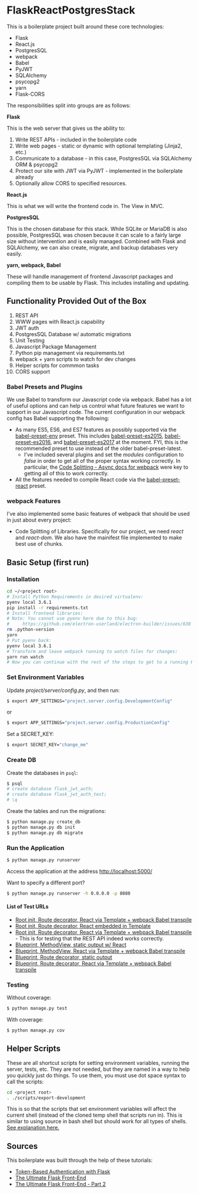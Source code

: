 # FlaskReactPostgresStack

This is a boilerplate project built around these core technologies:

* Flask
* React.js
* PostgresSQL
* webpack
* Babel
* PyJWT
* SQLAlchemy
* psycopg2
* yarn
* Flask-CORS

The responsibilities split into groups are as follows:

**Flask**

This is the web server that gives us the ability to:

1. Write REST APIs - included in the boilerplate code
2. Write web pages - static or dynamic with optional templating (Jinja2, etc.)
3. Communicate to a database - in this case, PostgresSQL via SQLAlchemy ORM & psycopg2
4. Protect our site with JWT via PyJWT - implemented in the boilerplate already
5. Optionally allow CORS to specified resources.

**React.js**

This is what we will write the frontend code in. The View in MVC.

**PostgresSQL**

This is the chosen database for this stack. While SQLite or MariaDB is also possible, PostgresSQL was chosen because it can scale to a fairly large size without intervention and is easily managed. Combined with Flask and SQLAlchemy, we can also create, migrate, and backup databases very easily.

**yarn, webpack, Babel**

These will handle management of frontend Javascript packages and compiling them to be usable by Flask. This includes installing and updating.

## Functionality Provided Out of the Box

1. REST API
2. WWW pages with React.js capability
3. JWT auth
4. PostgresSQL Database w/ automatic migrations
5. Unit Testing
6. Javascript Package Management
7. Python pip management via requirements.txt
8. webpack + yarn scripts to watch for dev changes
9. Helper scripts for commmon tasks
10. CORS support

### Babel Presets and Plugins

We use Babel to transform our Javascript code via webpack. Babel has a lot of useful options and can help us control what future features we want to support in our Javascript code. The current configuration in our webpack config has Babel supporting the following:

* As many ES5, ES6, and ES7 features as possibly supported via the [babel-preset-env](https://babeljs.io/docs/plugins/preset-env/) preset. This includes [babel-preset-es2015](https://babeljs.io/docs/plugins/preset-es2015/), [babel-preset-es2016](https://babeljs.io/docs/plugins/preset-es2016/), and [babel-preset-es2017](https://babeljs.io/docs/plugins/preset-es2017/) at the moment. FYI, this is the recommended preset to use instead of the older babel-preset-latest.
    * I've included several plugins and set the _modules_ configuration to _false_ in order to get all of the proper syntax working correctly. In particular, the [Code Splitting - Async docs for webpack](https://webpack.js.org/guides/code-splitting-async/) were key to getting all of this to work correctly.
* All the features needed to compile React code via the [babel-preset-react](https://babeljs.io/docs/plugins/preset-react/) preset.

### webpack Features

I've also implemented some basic features of webpack that should be used in just about every project:

* Code Splitting of Libraries. Specifically for our project, we need _react_ and _react-dom_. We also have the mainifest file implemented to make best use of chunks.

## Basic Setup (first run)

### Installation

```sh
cd ~/<project root>
# Install Python Requirements in desired virtualenv:
pyenv local 3.6.1
pip install -r requirements.txt
# Install frontend libraries:
# Note: You cannot use pyenv here due to this bug:
#     https://github.com/electron-userland/electron-builder/issues/638
rm .python-version
yarn
# Put pyenv back:
pyenv local 3.6.1
# Transform and leave webpack running to watch files for changes:
yarn run watch
# Now you can continue with the rest of the steps to get to a running Flask server.
```

### Set Environment Variables

Update *project/server/config.py*, and then run:

```sh
$ export APP_SETTINGS="project.server.config.DevelopmentConfig"
```

or

```sh
$ export APP_SETTINGS="project.server.config.ProductionConfig"
```

Set a SECRET_KEY:

```sh
$ export SECRET_KEY="change_me"
```

### Create DB

Create the databases in `psql`:

```sh
$ psql
# create database flask_jwt_auth;
# create database flask_jwt_auth_test;
# \q
```

Create the tables and run the migrations:

```sh
$ python manage.py create_db
$ python manage.py db init
$ python manage.py db migrate
```

### Run the Application

```sh
$ python manage.py runserver
```

Access the application at the address [http://localhost:5000/](http://localhost:5000/)

Want to specify a different port?

```sh
$ python manage.py runserver -h 0.0.0.0 -p 8080
```

#### List of Test URLs

* [Root init, Route decorator, React via Template + webpack Babel transpile](http://localhost:5000/index)
* [Root init, Route decorator, React embedded in Template](http://localhost:5000/hello)
* [Root init, Route decorator, React via Template + webpack Babel transpile](http://localhost:5000/api) - This is for testing that the REST API indeed works correctly.
* [Blueprint, MethodView, static output w/ React](http://localhost:5000/methodview/static)
* [Blueprint, MethodView, React via Template + webpack Babel transpile](http://localhost:5000/methodview/template)
* [Blueprint, Route decorator, static output](http://localhost:5000/route)
* [Blueprint, Route decorator, React via Template + webpack Babel transpile](http://localhost:5000/route/index)

### Testing

Without coverage:

```sh
$ python manage.py test
```

With coverage:

```sh
$ python manage.py cov
```

## Helper Scripts

These are all shortcut scripts for setting environment variables, running the server, tests, etc. They are not needed, but they are named in a way to help you quickly just do things. To use them, you must use dot space syntax to call the scripts:

```sh
cd <project root>
. ./scripts/export-development
```

This is so that the scripts that set environment variables will affect the current shell (instead of the cloned temp shell that scripts run in). This is similar to using source in bash shell but should work for all types of shells. [See explanation here.](http://stackoverflow.com/questions/496702/can-a-shell-script-set-environment-variables-of-the-calling-shell)

## Sources

This boilerplate was built through the help of these tutorials:

* [Token-Based Authentication with Flask](https://realpython.com/blog/python/token-based-authentication-with-flask/)
* [The Ultimate Flask Front-End](https://realpython.com/blog/python/the-ultimate-flask-front-end/)
* [The Ultimate Flask Front-End - Part 2](https://realpython.com/blog/python/the-ultimate-flask-front-end-part-2/)
